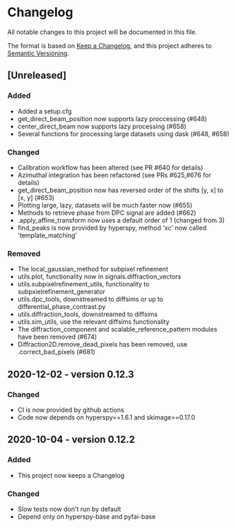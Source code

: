 # Changelog
All notable changes to this project will be documented in this file.

The format is based on [Keep a Changelog](https://keepachangelog.com/en/1.0.0/),
and this project adheres to [Semantic Versioning](https://semver.org/spec/v2.0.0.html).

## [Unreleased]
### Added
- Added a setup.cfg
- get_direct_beam_position now supports lazy proccessing (#648)
- center_direct_beam now supports lazy processing (#658)
- Several functions for processing large datasets using dask (#648, #658)

### Changed
- Calibration workflow has been altered (see PR #640 for details)
- Azimuthal integration has been refactored (see PRs #625,#676 for details)
- get_direct_beam_position now has reversed order of the shifts [y, x] to [x, y] (#653)
- Plotting large, lazy, datasets will be much faster now (#655)
- Methods to retrieve phase from DPC signal are added (#662)
- .apply_affine_transform now uses a default order of 1 (changed from 3)
- find_peaks is now provided by hyperspy, method 'xc' now called 'template_matching'

### Removed
- The local_gaussian_method for subpixel refinement
- utils.plot, functionality now in signals.diffraction_vectors
- utils.subpixelrefinement_utils, functionality to subpxielrefinement_generator
- utils.dpc_tools, downstreamed to diffsims or up to differential_phase_contrast.py
- utils.diffraction_tools, downstreamed to diffsims
- utils.sim_utils, use the relevant diffsims functionality
- The diffraction_component and scalable_reference_pattern modules have been removed (#674)
- Diffraction2D.remove_dead_pixels has been removed, use .correct_bad_pixels (#681)

## 2020-12-02 - version 0.12.3
### Changed
- CI is now provided by github actions
- Code now depends on hyperspy==1.6.1 and skimage>=0.17.0

## 2020-10-04 - version 0.12.2
### Added
- This project now keeps a Changelog

### Changed
- Slow tests now don't run by default
- Depend only on hyperspy-base and pyfai-base
